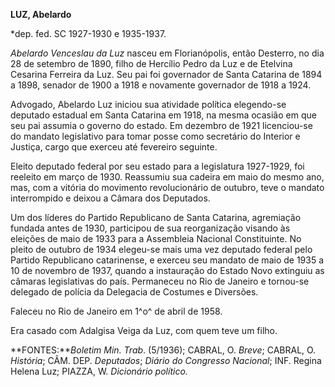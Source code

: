 **LUZ, Abelardo**

\*dep. fed. SC 1927-1930 e 1935-1937.

*Abelardo Venceslau da Luz* nasceu em Florianópolis, então Desterro, no
dia 28 de setembro de 1890, filho de Hercílio Pedro da Luz e de Etelvina
Cesarina Ferreira da Luz. Seu pai foi governador de Santa Catarina de
1894 a 1898, senador de 1900 a 1918 e novamente governador de 1918 a
1924.

Advogado, Abelardo Luz iniciou sua atividade política elegendo-se
deputado estadual em Santa Catarina em 1918, na mesma ocasião em que seu
pai assumia o governo do estado. Em dezembro de 1921 licenciou-se do
mandato legislativo para tomar posse como secretário do Interior e
Justiça, cargo que exerceu até fevereiro seguinte.

Eleito deputado federal por seu estado para a legislatura 1927-1929, foi
reeleito em março de 1930. Reassumiu sua cadeira em maio do mesmo ano,
mas, com a vitória do movimento revolucionário de outubro, teve o
mandato interrompido e deixou a Câmara dos Deputados.

Um dos líderes do Partido Republicano de Santa Catarina, agremiação
fundada antes de 1930, participou de sua reorganização visando às
eleições de maio de 1933 para a Assembleia Nacional Constituinte. No
pleito de outubro de 1934 elegeu-se mais uma vez deputado federal pelo
Partido Republicano catarinense, e exerceu seu mandato de maio de 1935 a
10 de novembro de 1937, quando a instauração do Estado Novo extinguiu as
câmaras legislativas do país. Permaneceu no Rio de Janeiro e tornou-se
delegado de polícia da Delegacia de Costumes e Diversões.

Faleceu no Rio de Janeiro em 1^o^ de abril de 1958.

Era casado com Adalgisa Veiga da Luz, com quem teve um filho.

**FONTES:***Boletim Min. Trab*. (5/1936); CABRAL, O. *Breve*; CABRAL, O.
*História*; CÂM. DEP. *Deputados*; *Diário do Congresso* *Nacional*;
INF. Regina Helena Luz; PIAZZA, W. *Dicionário político.*
